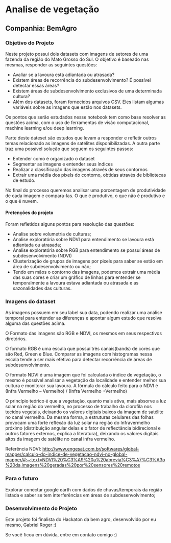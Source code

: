 # Analise de vegetação

## Companhia: BemAgro

### Objetivo do Projeto

Neste projeto possui dois datasets com imagens de setores de uma fazenda da região do Mato Grosso do Sul. O objetivo é baseado nas mesmas, responder as seguintes questões:

- Avaliar se a lavoura está adiantada ou atrasada?
- Existem áreas de recorrência do subdesenvolvimento? É possível detectar essas áreas?
- Existem áreas de subdesenvolvimento exclusivos de uma determinada cultura?
- Além dos datasets, foram fornecidos arquivos CSV. Eles listam algumas variáveis sobre as imagens que estão nos datasets.

Os pontos que serão estudados nesse notebook tem como base resolver as questões acima, com o uso de ferramentas de visão computacional, machine learning e/ou deep learning.

Parte deste dateset são estudos que levam a responder e refletir outros temas relacionado as imagens de satélites disponibilizadas. A outra parte traz uma possível solução que seguem os seguintes passos:

- Entender como é organizado o dataset
- Segmentar as imagens e entender seus índices
- Realizar a classificação das imagens através de seus contornos
- Extrair uma média dos pixels do contorno, obtidas através de bibliotecas de estudo.

No final do processo queremos analisar uma porcentagem de produtividade de cada imagem e compara-las. O que é produtivo, o que não é produtivo e o que é nuvem.

#### Pretenções do projeto

Foram refletidos alguns pontos para resolução das questões:

- Analise sobre volumetria de culturas;
- Analise exploratória sobre NDVI para entendimento se lavoura está adiantada ou atrasada;
- Analise exploratória sobre RGB para entendimento se possuí áreas de subdesenvolvimento (NDVI)
- Clusterização de grupos de imagens por pixels para saber se estão em área de subdesenvolvimento ou não;
- Tendo em mãos o contorno das imagens, podemos extrair uma média das suas cores e criar um gráfico de linhas para entender se temporalmente a lavoura estava adiantada ou atrasada e as sazonalidades das culturas.

### Imagens do dataset

As imagens possuem em seu label sua data, podendo realizar uma análise temporal para entender as diferenças e apontar algum estudo que resolva alguma das questões acima.

O Formato das imagens são RGB e NDVI, os mesmos em seus respectivos diretórios.

O formato RGB é uma escala que possuí três canais(bands) de cores que são Red, Green e Blue. Comparar as imagens com histogramas nessa escala tende a ser mais efetivo para detectar recorrência de áreas de subdesenvolvimento.

O formato NDVI é uma imagem que foi calculada o índice de vegetação, o mesmo é possível analisar a vegetação da localidade e entender melhor sua cultura e monitorar sua lavoura.
A fórmula do cálculo feito para o NDVI é (Infra Vermelho – Vermelho) / (Infra Vermelho +Vermelho)

O princípio teórico é que a vegetação, quanto mais ativa, mais absorve a luz solar na região do vermelho, no processo de trabalho da clorofila nos tecidos vegetais, deixando os valores digitais baixos da imagem de satélite no canal vermelho. Da mesma forma, a estruturas celulares das folhas provocam uma forte reflexão da luz solar na região do Infravermelho próximo (distribuição angular delas e o fator de reflectância bidirecional e outros fatores externos, explica a literatura), deixando os valores digitais altos da imagem de satélite no canal infra vermelho. 

Referência NDVI:
http://www.engesat.com.br/softwares/global-mapper/calculo-do-indice-de-vegetacao-ndvi-no-global-mapper/#:~:text=NDVI%20%C3%A9%20a%20abrevia%C3%A7%C3%A3o%20da,imagens%20geradas%20por%20sensores%20remotos

### Para o futuro

Explorar conectar google earth com dados de chuvas/temporais da região listada e saber se tem interferências em áreas de subdesenvolvimento;

### Desenvolvimento do Projeto

Este projeto foi finalista do Hackaton da bem agro, desenvolvido por eu mesmo, Gabriel Roger :) 

Se você ficou em dúvida, entre em contato comigo :)
